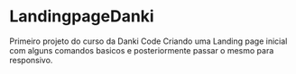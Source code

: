 # LandingpageDanki
Primeiro projeto do curso da Danki Code Criando uma Landing page inicial com alguns comandos basicos e posteriormente passar o mesmo para responsivo.
